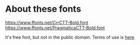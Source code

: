 # About these fonts

https://www.ffonts.net/CrrCTT-Bold.font
https://www.ffonts.net/PragmaticaCTT-Bold.font

It's free font, but not in the public domain.
Terms of use is [here](https://www.ffonts.net/terms.html).

